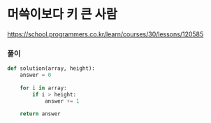 # 머쓱이보다 키 큰 사람
https://school.programmers.co.kr/learn/courses/30/lessons/120585

### 풀이
```py
def solution(array, height):
    answer = 0
    
    for i in array:
        if i > height:
            answer += 1
    
    return answer
```